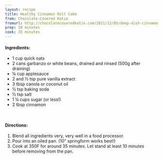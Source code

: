 ```yaml
---
layout: recipe
title: Healthy Cinnamon Roll Cake
from: Chocolate-Covered Katie
fromurl: http://chocolatecoveredkatie.com/2011/12/05/deep-dish-cinnamon-roll-pie/
prep: 10 minutes
cook: 35 minutes
---
```


#### Ingredients:

* 1 cup quick oats
* 2 cans garbanzo or white beans, drained and rinsed (500g after draining)
* ¼ cup applesauce
* 2 and ½ tsp pure vanilla extract
* 3 tbsp canola or coconut oil
* ½ tsp baking soda
* ½ tsp salt
* 1 ¼ cups sugar (or less!)
* 2 tbsp cinnamon


<br>

#### Directions:

1. Blend all ingredients very, very well in a food processor. 
2. Pour into an oiled pan. (10" springform works best!)
3. Cook at 350F for around 35 minutes. Let stand at least 10 minutes before removing from the pan.
